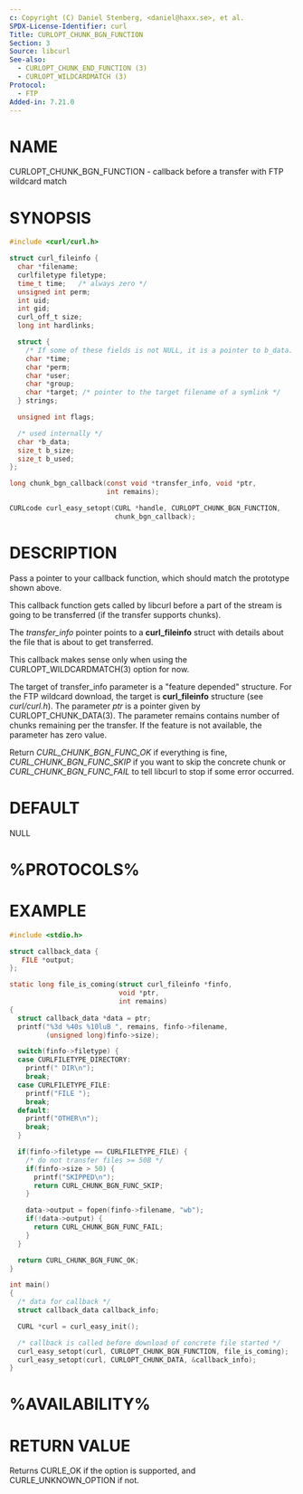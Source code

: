 ```yaml
---
c: Copyright (C) Daniel Stenberg, <daniel@haxx.se>, et al.
SPDX-License-Identifier: curl
Title: CURLOPT_CHUNK_BGN_FUNCTION
Section: 3
Source: libcurl
See-also:
  - CURLOPT_CHUNK_END_FUNCTION (3)
  - CURLOPT_WILDCARDMATCH (3)
Protocol:
  - FTP
Added-in: 7.21.0
---
```


# NAME

CURLOPT_CHUNK_BGN_FUNCTION - callback before a transfer with FTP wildcard match

# SYNOPSIS

~~~c
#include <curl/curl.h>

struct curl_fileinfo {
  char *filename;
  curlfiletype filetype;
  time_t time;   /* always zero */
  unsigned int perm;
  int uid;
  int gid;
  curl_off_t size;
  long int hardlinks;

  struct {
    /* If some of these fields is not NULL, it is a pointer to b_data. */
    char *time;
    char *perm;
    char *user;
    char *group;
    char *target; /* pointer to the target filename of a symlink */
  } strings;

  unsigned int flags;

  /* used internally */
  char *b_data;
  size_t b_size;
  size_t b_used;
};

long chunk_bgn_callback(const void *transfer_info, void *ptr,
                        int remains);

CURLcode curl_easy_setopt(CURL *handle, CURLOPT_CHUNK_BGN_FUNCTION,
                          chunk_bgn_callback);
~~~

# DESCRIPTION

Pass a pointer to your callback function, which should match the prototype
shown above.

This callback function gets called by libcurl before a part of the stream is
going to be transferred (if the transfer supports chunks).

The *transfer_info* pointer points to a **curl_fileinfo** struct with
details about the file that is about to get transferred.

This callback makes sense only when using the CURLOPT_WILDCARDMATCH(3)
option for now.

The target of transfer_info parameter is a "feature depended" structure. For
the FTP wildcard download, the target is **curl_fileinfo** structure (see
*curl/curl.h*). The parameter *ptr* is a pointer given by
CURLOPT_CHUNK_DATA(3). The parameter remains contains number of chunks
remaining per the transfer. If the feature is not available, the parameter has
zero value.

Return *CURL_CHUNK_BGN_FUNC_OK* if everything is fine,
*CURL_CHUNK_BGN_FUNC_SKIP* if you want to skip the concrete chunk or
*CURL_CHUNK_BGN_FUNC_FAIL* to tell libcurl to stop if some error occurred.

# DEFAULT

NULL

# %PROTOCOLS%

# EXAMPLE

~~~c
#include <stdio.h>

struct callback_data {
   FILE *output;
};

static long file_is_coming(struct curl_fileinfo *finfo,
                           void *ptr,
                           int remains)
{
  struct callback_data *data = ptr;
  printf("%3d %40s %10luB ", remains, finfo->filename,
         (unsigned long)finfo->size);

  switch(finfo->filetype) {
  case CURLFILETYPE_DIRECTORY:
    printf(" DIR\n");
    break;
  case CURLFILETYPE_FILE:
    printf("FILE ");
    break;
  default:
    printf("OTHER\n");
    break;
  }

  if(finfo->filetype == CURLFILETYPE_FILE) {
    /* do not transfer files >= 50B */
    if(finfo->size > 50) {
      printf("SKIPPED\n");
      return CURL_CHUNK_BGN_FUNC_SKIP;
    }

    data->output = fopen(finfo->filename, "wb");
    if(!data->output) {
      return CURL_CHUNK_BGN_FUNC_FAIL;
    }
  }

  return CURL_CHUNK_BGN_FUNC_OK;
}

int main()
{
  /* data for callback */
  struct callback_data callback_info;

  CURL *curl = curl_easy_init();

  /* callback is called before download of concrete file started */
  curl_easy_setopt(curl, CURLOPT_CHUNK_BGN_FUNCTION, file_is_coming);
  curl_easy_setopt(curl, CURLOPT_CHUNK_DATA, &callback_info);
}
~~~

# %AVAILABILITY%

# RETURN VALUE

Returns CURLE_OK if the option is supported, and CURLE_UNKNOWN_OPTION if not.
